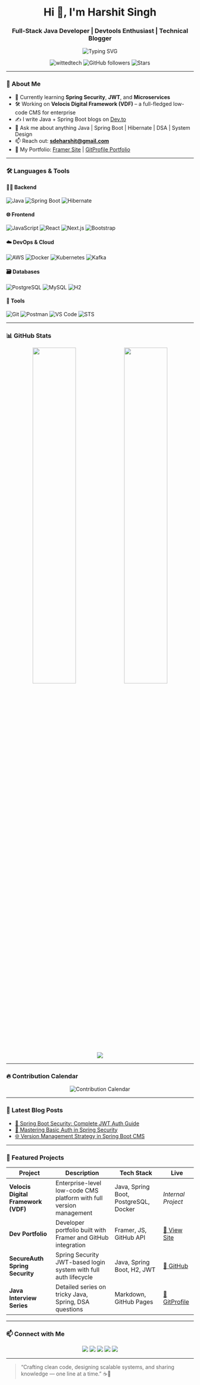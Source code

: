 <h1 align="center">Hi 👋, I'm Harshit Singh</h1>
<h3 align="center">Full-Stack Java Developer | Devtools Enthusiast | Technical Blogger</h3>

<p align="center">
  <img src="https://readme-typing-svg.herokuapp.com?font=Fira+Code&duration=2000&pause=1000&center=true&width=435&lines=Java+%F0%9F%90%8D+%7C+Spring+Boot+%7C+AWS+%7C+Docker+%7C+Kafka+%7C+Next.js+Lover;Building+Velocis+Digital+Framework+(VDF);Technical+blogger+%E2%9C%A9;DSA+%7C+System+Design+%7C+Clean+Architecture+%7C+Security" alt="Typing SVG" />
</p>

<p align="center">
  <img src="https://komarev.com/ghpvc/?username=wittedtech&label=Profile%20views&color=0e75b6&style=flat" alt="wittedtech" />
  <img alt="GitHub followers" src="https://img.shields.io/github/followers/wittedtech?label=Followers&style=social" />
  <img alt="Stars" src="https://img.shields.io/github/stars/wittedtech?style=social">
</p>

---

### 🚀 About Me
- 🧠 Currently learning **Spring Security**, **JWT**, and **Microservices**
- 🛠️ Working on **Velocis Digital Framework (VDF)** – a full-fledged low-code CMS for enterprise
- ✍️ I write Java + Spring Boot blogs on [Dev.to](https://dev.to/wittedtech-by-harshit)
- 💬 Ask me about anything Java | Spring Boot | Hibernate | DSA | System Design
- 📫 Reach out: **sdeharshit@gmail.com**
- 📄 My Portfolio: [Framer Site](https://harshit-singh.framer.ai/) | [GitProfile Portfolio](https://wittedtech.github.io/gitprofile/)

---

### 🛠️ Languages & Tools

#### 👨‍💻 Backend
![Java](https://img.shields.io/badge/-Java-007396?style=for-the-badge&logo=java&logoColor=white)
![Spring Boot](https://img.shields.io/badge/-SpringBoot-6DB33F?style=for-the-badge&logo=springboot&logoColor=white)
![Hibernate](https://img.shields.io/badge/-Hibernate-59666C?style=for-the-badge&logo=hibernate)

#### 🌐 Frontend
![JavaScript](https://img.shields.io/badge/-JavaScript-F7DF1E?style=for-the-badge&logo=javascript&logoColor=black)
![React](https://img.shields.io/badge/-React-20232A?style=for-the-badge&logo=react&logoColor=61DAFB)
![Next.js](https://img.shields.io/badge/-Next.js-black?style=for-the-badge&logo=next.js)
![Bootstrap](https://img.shields.io/badge/-Bootstrap-7952B3?style=for-the-badge&logo=bootstrap&logoColor=white)

#### ☁️ DevOps & Cloud
![AWS](https://img.shields.io/badge/-AWS-232F3E?style=for-the-badge&logo=amazonaws)
![Docker](https://img.shields.io/badge/-Docker-2496ED?style=for-the-badge&logo=docker&logoColor=white)
![Kubernetes](https://img.shields.io/badge/-Kubernetes-326CE5?style=for-the-badge&logo=kubernetes&logoColor=white)
![Kafka](https://img.shields.io/badge/-Kafka-231F20?style=for-the-badge&logo=apachekafka&logoColor=white)

#### 🗃️ Databases
![PostgreSQL](https://img.shields.io/badge/-PostgreSQL-336791?style=for-the-badge&logo=postgresql&logoColor=white)
![MySQL](https://img.shields.io/badge/-MySQL-4479A1?style=for-the-badge&logo=mysql&logoColor=white)
![H2](https://img.shields.io/badge/-H2%20Database-blue?style=for-the-badge)

#### 🧰 Tools
![Git](https://img.shields.io/badge/-Git-F05032?style=for-the-badge&logo=git&logoColor=white)
![Postman](https://img.shields.io/badge/-Postman-FF6C37?style=for-the-badge&logo=postman&logoColor=white)
![VS Code](https://img.shields.io/badge/-VSCode-007ACC?style=for-the-badge&logo=visual-studio-code&logoColor=white)
![STS](https://img.shields.io/badge/-Spring%20Tool%20Suite-6DB33F?style=for-the-badge&logo=spring)

---

### 📊 GitHub Stats

<p align="center">
  <img src="https://github-readme-stats.vercel.app/api?username=wittedtech&show_icons=true&theme=github_dark&hide_border=true" width="48%" />
  <img src="https://github-readme-streak-stats.herokuapp.com?user=wittedtech&theme=github-dark&hide_border=true" width="48%" />
</p>

<p align="center">
  <img src="https://github-readme-stats.vercel.app/api/top-langs/?username=wittedtech&layout=compact&theme=github_dark&hide_border=true&langs_count=10" />
</p>

---

### 🔥 Contribution Calendar
<p align="center">
  <img src="https://github-contribution-grid.vercel.app/api?username=wittedtech&theme=github-dark" alt="Contribution Calendar" />
</p>

---

### 📰 Latest Blog Posts
<!-- BLOG-POST-LIST:START -->
<!-- Replace this with real-time blog fetch if using a GitHub Action -->
- [🚀 Spring Boot Security: Complete JWT Auth Guide](https://dev.to/wittedtech-by-harshit)
- [🔐 Mastering Basic Auth in Spring Security](https://dev.to/wittedtech-by-harshit)
- [🌐 Version Management Strategy in Spring Boot CMS](https://dev.to/wittedtech-by-harshit)
<!-- BLOG-POST-LIST:END -->

---

### 🚀 Featured Projects

| Project | Description | Tech Stack | Live |
|--------|-------------|------------|------|
| **Velocis Digital Framework (VDF)** | Enterprise-level low-code CMS platform with full version management | Java, Spring Boot, PostgreSQL, Docker | _Internal Project_ |
| **Dev Portfolio** | Developer portfolio built with Framer and GitHub integration | Framer, JS, GitHub API | [🔗 View Site](https://harshit-singh.framer.ai/) |
| **SecureAuth Spring Security** | Spring Security JWT-based login system with full auth lifecycle | Java, Spring Boot, H2, JWT | [🔗 GitHub](https://github.com/wittedtech) |
| **Java Interview Series** | Detailed series on tricky Java, Spring, DSA questions | Markdown, GitHub Pages | [🔗 GitProfile](https://wittedtech.github.io/gitprofile/) |

---

### 📫 Connect with Me

<p align="center">
  <a href="https://dev.to/wittedtech"><img src="https://img.shields.io/badge/-Dev.to-000000?style=for-the-badge&logo=devdotto&logoColor=white"/></a>
  <a href="https://linkedin.com/in/harshit-singh01"><img src="https://img.shields.io/badge/-LinkedIn-0077B5?style=for-the-badge&logo=linkedin&logoColor=white"/></a>
  <a href="https://instagram.com/___kunwar___"><img src="https://img.shields.io/badge/-Instagram-E4405F?style=for-the-badge&logo=instagram&logoColor=white"/></a>
  <a href="https://www.youtube.com/c/wittedtech"><img src="https://img.shields.io/badge/-YouTube-FF0000?style=for-the-badge&logo=youtube&logoColor=white"/></a>
  <a href="https://leetcode.com/0_alpha_0"><img src="https://img.shields.io/badge/-LeetCode-FFA116?style=for-the-badge&logo=leetcode&logoColor=black"/></a>
</p>

---

> “Crafting clean code, designing scalable systems, and sharing knowledge — one line at a time.” ☕🚀
